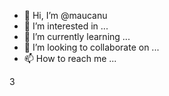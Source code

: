 - 👋 Hi, I’m @maucanu
- 👀 I’m interested in ...
- 🌱 I’m currently learning ...
- 💞️ I’m looking to collaborate on ...
- 📫 How to reach me ...

<!---
maucanu/maucanu is a ✨ special ✨ repository because its `README.md` (this file) appears on your GitHub profile.
You can click the Preview link to take a look at your changes.
--->3

